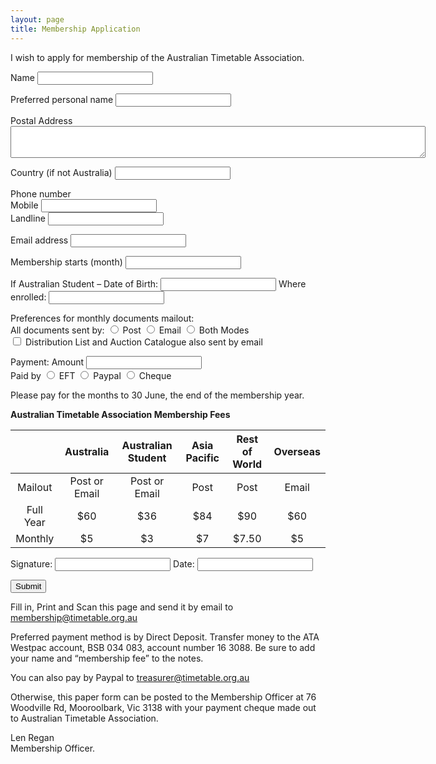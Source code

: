 ```yaml
---
layout: page
title: Membership Application
---
```

I wish to apply for membership of the Australian Timetable Association.

<form accept-charset="UTF-8" action="mail.php" method="POST">
  <p>Name <input type="text" name="name"><p>
  <p>Preferred personal name <input type="text" name="preferred_name"></p>
  <p>Postal Address <textarea rows="3" cols="80" name="postal_address"></textarea>
  <p>Country (if not Australia) <input type="text" name="country"></p>
  <p>Phone number<br>
     Mobile <input type="text" name="mobile"><br>
     Landline <input type="text" name="landline"><br>
  </p>
  <p>Email address <input type="email" name="email"></p>
  <p>Membership starts (month) <input type="text" name="start_month"></p>
  <p>If Australian Student – Date of Birth: <input type="text" name="student_dob"> Where enrolled:  <input type="text" name="student_where"></p>
  Preferences for monthly documents mailout:<br>
     All documents sent by:
     <input type="radio" name="mailout_method" value="post"> Post
<input type="radio" name="mailout_method" value="email"> Email
<input type="radio" name="mailout_method" value="both"> Both Modes<br>
     <input type="checkbox" name="distlist" value="distlist"> Distribution List and Auction Catalogue also sent by email

  Payment:  Amount <input type="text" name="amount"><br>
  Paid by <input type="radio" name="payment_type" value="EFT"> EFT
<input type="radio" name="payment_type" value="Paypal"> Paypal
<input type="radio" name="payment_type" value="Cheque"> Cheque

  Please pay for the months to 30 June, the end of the membership year.


**Australian Timetable Association Membership Fees**

  | | Australia |	Australian Student | Asia Pacific	| Rest of World	| Overseas
  |:-:|:-:|:-:|:-:|:-:|:-:|			
  | Mailout	| Post or Email	| Post or Email	| Post | Post |	Email	|
  | Full Year	| $60	| $36	| $84	| $90	| $60 |		
  | Monthly	| $5 | $3	| $7| $7.50 | $5 |				

  Signature: <input type="text" name="signature"> Date: <input type="text" name="sign_date">

  <input type="hidden" name="utf8" value="✓">
  <button type="submit">Submit</button>
</form>

Fill in, Print and Scan this page and send it by email to [membership@timetable.org.au](mailto:membership@timetable.org.au)

Preferred payment method is by Direct Deposit.  Transfer money to the ATA Westpac account, BSB 034 083, account number 16 3088.  Be sure to add your name and “membership fee” to the notes.  

You can also pay by Paypal to [treasurer@timetable.org.au](mailto:treasurer@timetable.org.au)

Otherwise, this paper form can be posted to the Membership Officer at 76 Woodville Rd, Mooroolbark, Vic 3138 with your payment cheque made out to Australian Timetable Association.

Len Regan\
Membership Officer.
